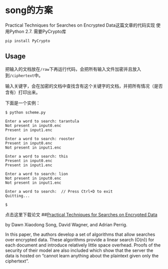 # song的方案

Practical Techniques for Searches on Encrypted Data这篇文章的代码实现
使用Python 2.7.
需要PyCrypto库
```
pip install PyCrypto
```

## Usage

把输入的文档放在`/raw`下再运行代码，会把所有输入文件加密并且放入到`/ciphertext`中。

输入关键字，会在加密的文档中查找含有这个关键字的文档，并把所有情况（是否含有）打印出来。

下面是一个实例：

```
$ python scheme.py 

Enter a word to search: tarantula
Not present in input0.enc
Present in input1.enc

Enter a word to search: rooster
Present in input0.enc
Not present in input1.enc

Enter a word to search: this
Present in input0.enc
Present in input1.enc

Enter a word to search: lion
Not present in input0.enc
Not present in input1.enc

Enter a word to search:  // Press Ctrl+D to exit
Quitting...

$ 
```

点击这里下载论文 
##[Practical Techniques for Searches on Encrypted Data](http://www.cs.berkeley.edu/~dawnsong/papers/se.pdf)

by Dawn Xiaodong Song, David Wagner, and Adrian Perrig.

In this paper, the authors develop a set of algorithms that allow searches 
over encrypted data. These algorithms provide a linear search (O(n)) for each
document and introduce relatively little space overhead. Proofs of the security
of their model are also included which show that the server the data is hosted
on “cannot learn anything about the plaintext given only the ciphertext”.
